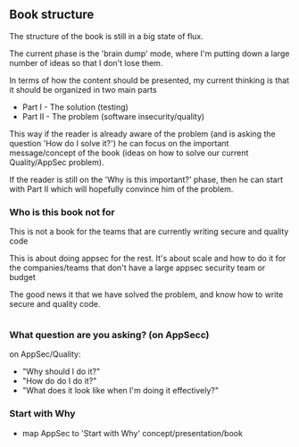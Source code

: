 ## Book structure

The structure of the book is still in a big state of flux.

The current phase is the 'brain dump' mode, where I'm putting down a large number of ideas so that I don't lose them.

In terms of how the content should be presented, my current thinking is that it should be organized in two main parts

 - Part I - The solution (testing)
 - Part II - The problem (software insecurity/quality)

This way if the reader is already aware of the problem (and is asking the question 'How do I solve it?') he can focus on the important message/concept of the book (ideas on how to solve our current Quality/AppSec problem).

If the reader is still on the 'Why is this important?' phase, then he can start with Part II which will hopefully convince him of the problem.




### Who is this book not for

This is not a book for the teams that are currently writing secure and quality code

This is about doing appsec for the rest. It's about scale and how to do it for the companies/teams that don't have a large appsec security team or budget

The good news it that we have solved the problem, and know how to write secure and quality code.

```Add Alex Stamos reference that 450 of 500 fortune 500 are in really bad shape (i.e no appsec teams)
```


### What question are you asking? (on AppSecc)

on AppSec/Quality:

- "Why should I do it?"
- "How do do I do it?"
- "What does it look like when I'm doing it effectively?"

### Start with Why

- map AppSec to 'Start with Why' concept/presentation/book
